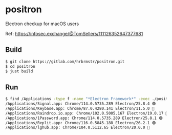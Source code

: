 # positron

Electron checkup for macOS users

Ref: <https://infosec.exchange/@TomSellers/111126352647377681>

## Build

```bash
$ git clone https://gitlab.com/hrbrmstr/positron.git
$ cd positron
$ just build
```

## Run

```bash
$ find /Applications -type f -name "*Electron Framework*" -exec ./positron "{}" \;
/Applications/Signal.app: Chrome/114.0.5735.289 Electron/25.8.4 🟢
/Applications/Keybase.app: Chrome/87.0.4280.141 Electron/11.5.0 🔴
/Applications/Raindrop.io.app: Chrome/102.0.5005.167 Electron/19.0.17 🔴
/Applications/1Password.app: Chrome/114.0.5735.289 Electron/25.8.1 🟢
/Applications/Replit.app: Chrome/116.0.5845.188 Electron/26.2.1 🟢
/Applications/lghub.app: Chrome/104.0.5112.65 Electron/20.0.0 🔴
```